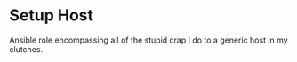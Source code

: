 # Setup Host
Ansible role encompassing all of the stupid crap I do to a generic host in my clutches.
